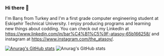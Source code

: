 ### Hi there 👋

I'm Barış from Turkey and I'm a first grade computer engineering student at Eskişehir Technical University. I enjoy producing programs and learning new things about codding. You can check out my LinkedIn at https://www.linkedin.com/in/bar%C4%B1%C5%9F-atasoy-65b166258/ and instagram at https://www.instagram.com/the_atasoy/.

[![Anurag's GitHub stats](https://github-readme-stats.vercel.app/api?username=the-atasoy)](https://github.com/anuraghazra/github-readme-stats)
![Anurag's GitHub stats](https://github-readme-stats.vercel.app/api?username=anuraghazra&show_icons=true)
